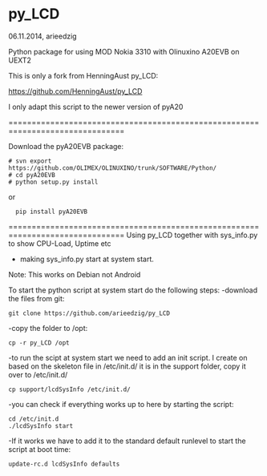 py_LCD
======
06.11.2014, arieedzig

Python package for using MOD Nokia 3310 with Olinuxino A20EVB on UEXT2

This is only a fork from HenningAust py_LCD:

https://github.com/HenningAust/py_LCD

I only adapt this script to the newer version of pyA20

===============================================================================

Download the pyA20EVB package: 

	# svn export https://github.com/OLIMEX/OLINUXINO/trunk/SOFTWARE/Python/
	# cd pyA20EVB
	# python setup.py install

or

      pip install pyA20EVB

===============================================================================
Using py_LCD together with sys_info.py to show CPU-Load, Uptime etc 
+ making sys_info.py start at system start.

Note: This works on Debian not Android

To start the python script at system start do the following steps:
-download the files from git:

	git clone https://github.com/arieedzig/py_LCD

-copy the folder to /opt:

	cp -r py_LCD /opt

-to run the scipt at system start we need to add an init script. I create on based on the skeleton file in /etc/init.d/ it is in the support folder, copy it over to /etc/init.d/

	cp support/lcdSysInfo /etc/init.d/

-you can check if everything works up to here by starting the script:

	cd /etc/init.d
	./lcdSysInfo start

-If it works we have to add it to the standard default runlevel to start the script at boot time:

	update-rc.d lcdSysInfo defaults
